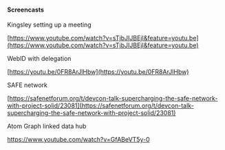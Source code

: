 #### Screencasts

Kingsley setting up a meeting

[https://www.youtube.com/watch?v=sTjbJIJBEjI&feature=youtu.be](https://www.youtube.com/watch?v=sTjbJIJBEjI&feature=youtu.be)

WebID with delegation

[https://youtu.be/0FR8ArJlHbw](https://youtu.be/0FR8ArJlHbw)

SAFE network

[https://safenetforum.org/t/devcon-talk-supercharging-the-safe-network-with-project-solid/23081](https://safenetforum.org/t/devcon-talk-supercharging-the-safe-network-with-project-solid/23081)

Atom Graph linked data hub

https://www.youtube.com/watch?v=GfABeVT5y-0



